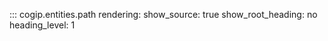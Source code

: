 ::: cogip.entities.path
    rendering:
      show_source: true
      show_root_heading: no
      heading_level: 1
